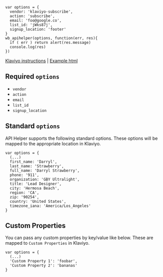 ```
var options = {
  vendor: 'klaviyo-subscribe',
  action: 'subscribe',
  email: 'foo@google.co',
  list_id: 'jWks87j',
  signup_location: 'footer'
}
wb_apihelper(options, function(err, res){
  if ( err ) return alert(res.message)
  console.log(res)
})
```
[Klaviyo instructions](instructions.md) | [Example html](../example.html)
## Required `options`
* `vendor`
* `action`
* `email`
* `list_id`
* `signup_location`

## Standard `options`
API Helper supports the following standard options. These options will be mapped to the appropriate location in Klaviyo.
```
var options = {
  (...)
  first_name: 'Darryl',
  last_name: 'Strawberry',
  full_name: 'Darryl Strawberry',
  phone: '911',
  organization: 'GBY Ultralight',
  title: 'Lead Designer',
  city: 'Hermosa Beach',
  region: 'CA',
  zip: '90254',
  country: 'United States',
  timezone_iana: 'America/Los_Angeles'
}
```
## Custom Properties
You can pass any custom properties by key/value like below. These are mapped to `Custom Properties` in Klaviyo.
```
var options = {
  (...)
  'Custom Property 1': 'foobar',
  'Custom Property 2': 'bananas'
}
```

